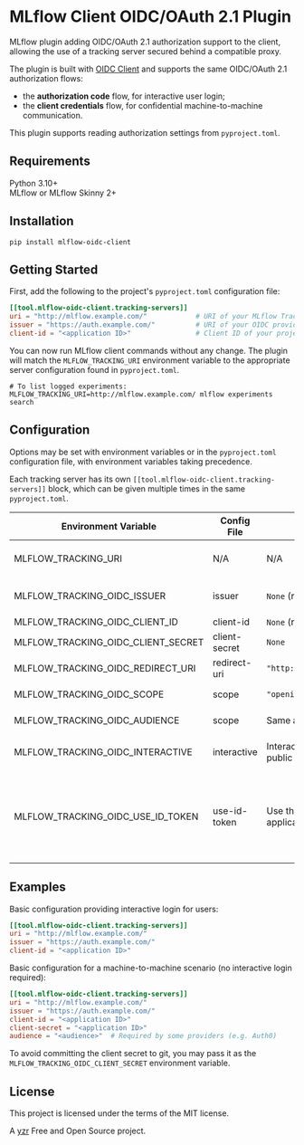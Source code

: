 MLflow Client OIDC/OAuth 2.1 Plugin
===================================

MLflow plugin adding OIDC/OAuth 2.1 authorization support to the client, allowing the use of a tracking server secured behind a compatible proxy.

The plugin is built with [OIDC Client](https://gitlab.com/lzinsou/oidc-client) and supports the same OIDC/OAuth 2.1 authorization flows:
- the **authorization code** flow, for interactive user login;
- the **client credentials** flow, for confidential machine-to-machine communication.

This plugin supports reading authorization settings from `pyproject.toml`.


Requirements
------------

Python 3.10+  
MLflow or MLflow Skinny 2+


Installation
------------

```console
pip install mlflow-oidc-client
```


Getting Started
---------------

First, add the following to the project's `pyproject.toml` configuration file:
```toml
[[tool.mlflow-oidc-client.tracking-servers]]
uri = "http://mlflow.example.com/"            # URI of your MLflow Tracking Server
issuer = "https://auth.example.com/"          # URI of your OIDC provider
client-id = "<application ID>"                # Client ID of your project
```

You can now run MLflow client commands without any change. The plugin will match the `MLFLOW_TRACKING_URI` environment variable to the appropriate server configuration found in `pyproject.toml`.
```console
# To list logged experiments:
MLFLOW_TRACKING_URI=http://mlflow.example.com/ mlflow experiments search
```


Configuration
-------------

Options may be set with environment variables or in the `pyproject.toml` configuration file, with environment variables taking precedence.

Each tracking server has its own `[[tool.mlflow-oidc-client.tracking-servers]]` block, which can be given multiple times in the same `pyproject.toml`.

|Environment Variable|Config File|Default Value|Description|
|-|-|-|-|
|MLFLOW_TRACKING_URI|N/A|N/A|MLflow Tracking Server URI|
|MLFLOW_TRACKING_OIDC_ISSUER|issuer|`None` (required)|OIDC authorization issuer URI|
|MLFLOW_TRACKING_OIDC_CLIENT_ID|client-id|`None` (required)|OIDC client ID|
|MLFLOW_TRACKING_OIDC_CLIENT_SECRET|client-secret|`None`|OIDC client secret|
|MLFLOW_TRACKING_OIDC_REDIRECT_URI|redirect-uri|`"http://127.0.0.1:39303/oauth2/callback"`|OIDC redirect URI|
|MLFLOW_TRACKING_OIDC_SCOPE|scope|`"openid profile email"`|OIDC token scope|
|MLFLOW_TRACKING_OIDC_AUDIENCE|scope|Same as the client ID|OIDC token audience|
|MLFLOW_TRACKING_OIDC_INTERACTIVE|interactive|Interactive by default if the application is public (no client secret)|Require a user login in a browser|
|MLFLOW_TRACKING_OIDC_USE_ID_TOKEN|use-id-token|Use the ID token by default if the application is public (no client secret)|Use the ID token instead of the access token as `Bearer` token in the `Authorization` HTTP header|


Examples
--------

Basic configuration providing interactive login for users:
```toml
[[tool.mlflow-oidc-client.tracking-servers]]
uri = "http://mlflow.example.com/"
issuer = "https://auth.example.com/"
client-id = "<application ID>"
```

Basic configuration for a machine-to-machine scenario (no interactive login required):
```toml
[[tool.mlflow-oidc-client.tracking-servers]]
uri = "http://mlflow.example.com/"
issuer = "https://auth.example.com/"
client-id = "<application ID>"
client-secret = "<application ID>"
audience = "<audience>"  # Required by some providers (e.g. Auth0)
```

To avoid committing the client secret to git, you may pass it as the `MLFLOW_TRACKING_OIDC_CLIENT_SECRET` environment variable.


License
-------

This project is licensed under the terms of the MIT license.


A [yzr](https://www.yzr.ai/) Free and Open Source project.
